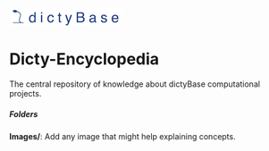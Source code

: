 ![dicty_temp_logo](https://github.com/dictyBase/Dicty-Encyclopedia/blob/master/images/dicty_new_logo-small.jpg?raw=true)

Dicty-Encyclopedia
==================

The central repository of knowledge about dictyBase computational projects.

##### Folders

__Images/__: Add any image that might help explaining concepts.